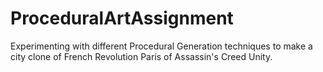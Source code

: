 # ProceduralArtAssignment

Experimenting with different Procedural Generation techniques to make a city clone of French Revolution Paris of Assassin's Creed Unity.
